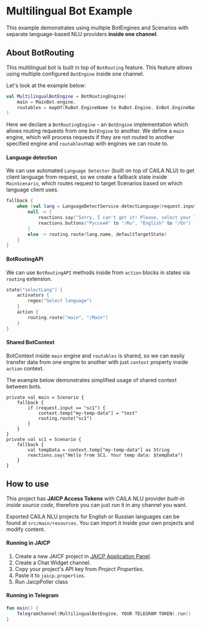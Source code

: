 # Multilingual Bot Example

This example demonstrates using multiple BotEngines and Scenarios with separate language-based NLU providers **inside
one channel**.

## About BotRouting

This multilingual bot is built in top of `BotRouting` feature. This feature allows using multiple configured `BotEngine`
inside one channel.

Let's look at the example below:

```kotlin
val MultilingualBotEngine = BotRoutingEngine(
    main = MainBot.engine,
    routables = mapOf(RuBot.EngineName to RuBot.Engine, EnBot.EngineName to EnBot.Engine)
)
```

Here we declare a `BotRoutingEngine` - an `BotEngine` implementation which allows routing requests from one `BotEngine`
to another. We define a `main` engine, which will process requests if they are not routed to another specified engine
and `routables`map with engines we can route to.

#### Language detection

We can use automated `Language Detector` (built on top of CAILA NLU) to get client language from request, so we create a
fallback state inside `MainScenario`, which routes request to target Scenarios based on which language client uses.

```kotlin
fallback {
    when (val lang = LanguageDetectService.detectLanguage(request.input)) {
        null -> {
            reactions.say("Sorry, I can't get it! Please, select your language")
            reactions.buttons("Русский" to "/Ru", "English" to "/En")
        }
        else -> routing.route(lang.name, defaultTargetState)
    }
}
```

#### BotRoutingAPI

We can use `BotRoutingAPI` methods inside from `action` blocks in states via `routing` extension.

```kotlin
state("selectLang") {
    activators {
        regex("Select language")
    }
    action {
        routing.route("main", "/Main")
    }
}
```

#### Shared BotContext

BotContext inside `main` engine and `routables` is shared, so we can easily transfer data from one engine to another
with just `context` property inside `action` context.

The example below demonstrates simplified usage of shared context between bots.

```
private val main = Scenario {
    fallback {
        if (request.input == "sc1") {
            context.temp["my-temp-data"] = "test"
            routing.route("sc1")
        }
    }
}
private val sc1 = Scenario {
    fallback {
        val tempData = context.temp["my-temp-data"] as String
        reactions.say("Hello from SC1. Your temp data: $tempData")
    }
}
```

## How to use

This project has **JAICP Access Tokens** with CAILA NLU provider _built-in inside source code_, therefore you can just
run it in any channel you want.

Exported CAILA NLU projects for English or Russian languages can be found at `src/main/resources`. You can import it
inside your own projects and modify content.

#### Running in JAICP

1. Create a new JAICF project in [JAICP Application Panel](https://app.jaicp.com).
2. Create a Chat Widget channel.
3. Copy your project's API key from _Project Properties_.
4. Paste it to `jaicp.properties`.
5. Run JaicpPoller class

#### Running in Telegram

```kotlin
fun main() {
    TelegramChannel(MultilingualBotEngine, YOUR TELEGRAM TOKEN).run()
}
```
